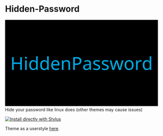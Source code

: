 # Hidden-Password
![alt-tag](https://raw.githubusercontent.com/RaitaroH/Hidden-Password/master/Images/HiddenPassword%20-%20DeepDark.png)
Hide your password like linux does (other themes may cause issues)


[![Install directly with Stylus](https://img.shields.io/badge/Install%20directly%20with-Stylus-285959.svg)](https://raw.githubusercontent.com/RaitaroH/Hidden-Password/master/HiddenPassword.user.css)

Theme as a userstyle [here](https://openusercss.org/profile/5a433adb2ef4870b000695a5).

